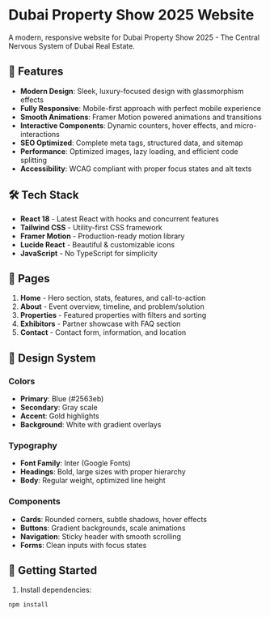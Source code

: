 # Dubai Property Show 2025 Website

A modern, responsive website for Dubai Property Show 2025 - The Central Nervous System of Dubai Real Estate.

## 🚀 Features

- **Modern Design**: Sleek, luxury-focused design with glassmorphism effects
- **Fully Responsive**: Mobile-first approach with perfect mobile experience
- **Smooth Animations**: Framer Motion powered animations and transitions
- **Interactive Components**: Dynamic counters, hover effects, and micro-interactions
- **SEO Optimized**: Complete meta tags, structured data, and sitemap
- **Performance**: Optimized images, lazy loading, and efficient code splitting
- **Accessibility**: WCAG compliant with proper focus states and alt texts

## 🛠 Tech Stack

- **React 18** - Latest React with hooks and concurrent features
- **Tailwind CSS** - Utility-first CSS framework
- **Framer Motion** - Production-ready motion library
- **Lucide React** - Beautiful & customizable icons
- **JavaScript** - No TypeScript for simplicity

## 📱 Pages

1. **Home** - Hero section, stats, features, and call-to-action
2. **About** - Event overview, timeline, and problem/solution
3. **Properties** - Featured properties with filters and sorting
4. **Exhibitors** - Partner showcase with FAQ section
5. **Contact** - Contact form, information, and location

## 🎨 Design System

### Colors

- **Primary**: Blue (#2563eb)
- **Secondary**: Gray scale
- **Accent**: Gold highlights
- **Background**: White with gradient overlays

### Typography

- **Font Family**: Inter (Google Fonts)
- **Headings**: Bold, large sizes with proper hierarchy
- **Body**: Regular weight, optimized line height

### Components

- **Cards**: Rounded corners, subtle shadows, hover effects
- **Buttons**: Gradient backgrounds, scale animations
- **Navigation**: Sticky header with smooth scrolling
- **Forms**: Clean inputs with focus states

## 🚀 Getting Started

1. Install dependencies:

```bash
npm install
```
